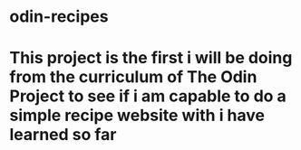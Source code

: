 # odin-recipes
# This project is the first i will be doing from the curriculum of The Odin Project to see if i am capable to do a simple recipe website with i have learned so far